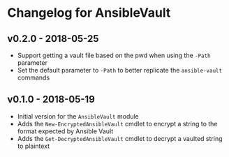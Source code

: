 # Changelog for AnsibleVault

## v0.2.0 - 2018-05-25

* Support getting a vault file based on the pwd when using the `-Path` parameter
* Set the default parameter to `-Path` to better replicate the `ansible-vault` commands


## v0.1.0 - 2018-05-19

* Initial version for the `AnsibleVault` module
* Adds the `New-EncryptedAnsibleVault` cmdlet to encrypt a string to the format expected by Ansible Vault
* Adds the `Get-DecryptedAnsibleVault` cmdlet to decrypt a vaulted string to plaintext
